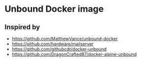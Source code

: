 # Unbound Docker image
 
## Inspired by
 
- https://github.com/MatthewVance/unbound-docker
- https://github.com/hardware/mailserver
- https://github.com/githubcdr/docker-unbound
- https://github.com/DragonCrafted87/docker-alpine-unbound
